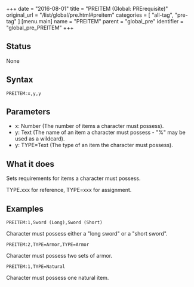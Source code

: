 +++
date = "2016-08-01"
title = "PREITEM (Global: PRErequisite)"
original_url = "/list/global/pre.html#preitem"
categories = [ "all-tag", "pre-tag" ]
[menu.main]
    name = "PREITEM"
    parent = "global_pre"
    identifier = "global_pre_PREITEM"
+++

## Status

None

## Syntax

`PREITEM:x,y,y`

## Parameters

-   x: Number (The number of items a character
    must possess).
-   y: Text (The name of an item a character must
    possess - "%" may be used as a wildcard).
-   y: TYPE=Text (The type of an item the character
    must possess).



What it does
------------

Sets requirements for items a character must possess.

TYPE.xxx for reference, TYPE=xxx for assignment.

Examples
--------

`PREITEM:1,Sword (Long),Sword (Short)`

Character must possess either a "long sword" or a "short sword".

`PREITEM:2,TYPE=Armor,TYPE=Armor`

Character must possess two sets of armor.

`PREITEM:1,TYPE=Natural`

Character must possess one natural item.

